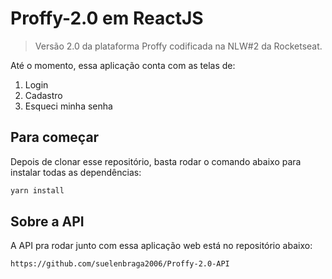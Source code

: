 # Proffy-2.0 em ReactJS
> Versão 2.0 da plataforma Proffy codificada na NLW#2 da Rocketseat.

Até o momento, essa aplicação conta com as telas de:

1. Login
2. Cadastro
3. Esqueci minha senha

## Para começar

Depois de clonar esse repositório, basta rodar o comando abaixo para instalar todas as dependências:

```sh
yarn install
```

## Sobre a API

A API pra rodar junto com essa aplicação web está no repositório abaixo:

```sh
https://github.com/suelenbraga2006/Proffy-2.0-API
```
